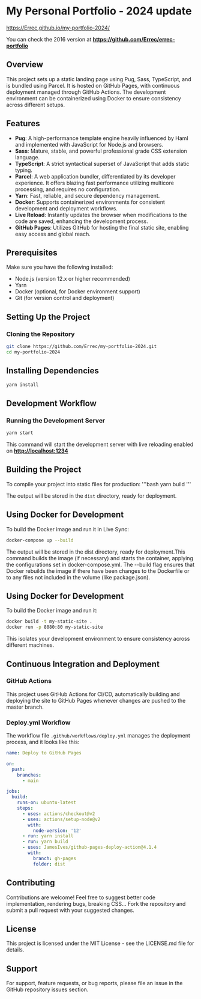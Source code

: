 # **My Personal Portfolio - 2024 update**

<https://Errec.github.io/my-portfolio-2024/>

You can check the 2016 version at **<https://github.com/Errec/errec-portfolio>**

## Overview

This project sets up a static landing page using Pug, Sass, TypeScript, and is bundled using Parcel. It is hosted on GitHub Pages, with continuous deployment managed through GitHub Actions. The development environment can be containerized using Docker to ensure consistency across different setups.

## Features

- **Pug**: A high-performance template engine heavily influenced by Haml and implemented with JavaScript for Node.js and browsers.
- **Sass**: Mature, stable, and powerful professional grade CSS extension language.
- **TypeScript**: A strict syntactical superset of JavaScript that adds static typing.
- **Parcel**: A web application bundler, differentiated by its developer experience. It offers blazing fast performance utilizing multicore processing, and requires no configuration.
- **Yarn**: Fast, reliable, and secure dependency management.
- **Docker**: Supports containerized environments for consistent development and deployment workflows.
- **Live Reload**: Instantly updates the browser when modifications to the code are saved, enhancing the development process.
- **GitHub Pages**: Utilizes GitHub for hosting the final static site, enabling easy access and global reach.

## Prerequisites

Make sure you have the following installed:

- Node.js (version 12.x or higher recommended)
- Yarn
- Docker (optional, for Docker environment support)
- Git (for version control and deployment)

## Setting Up the Project

### Cloning the Repository

```bash
git clone https://github.com/Errec/my-portfolio-2024.git
cd my-portfolio-2024
```

## Installing Dependencies

```bash
yarn install
```

## **Development Workflow**

### Running the Development Server

```bash
yarn start
```

This command will start the development server with live reloading enabled on **<http://localhost:1234>**

## Building the Project

To compile your project into static files for production:
'''bash
yarn build
'''

The output will be stored in the `dist` directory, ready for deployment.

## **Using Docker for Development**

To build the Docker image and run it in Live Sync:

```bash
docker-compose up --build
```

The output will be stored in the dist directory, ready for deployment.This command builds the image (if necessary) and starts the container, applying the configurations set in docker-compose.yml. The --build flag ensures that Docker rebuilds the image if there have been changes to the Dockerfile or to any files not included in the volume (like package.json).

## Using Docker for Development

To build the Docker image and run it:

```bash
docker build -t my-static-site .
docker run -p 8080:80 my-static-site
```

This isolates your development environment to ensure consistency across different machines.

## **Continuous Integration and Deployment**

### GitHub Actions

This project uses GitHub Actions for CI/CD, automatically building and deploying the site to GitHub Pages whenever changes are pushed to the master branch.

### Deploy.yml Workflow

The workflow file `.github/workflows/deploy.yml` manages the deployment process, and it looks like this:

```yaml
name: Deploy to GitHub Pages

on:
  push:
    branches:
      - main

jobs:
  build:
    runs-on: ubuntu-latest
    steps:
      - uses: actions/checkout@v2
      - uses: actions/setup-node@v2
        with:
          node-version: '12'
      - run: yarn install
      - run: yarn build
      - uses: JamesIves/github-pages-deploy-action@4.1.4
        with:
          branch: gh-pages
          folder: dist
```

## Contributing

Contributions are welcome! Feel free to suggest better code implementation, rendering bugs, breaking CSS... Fork the repository and submit a pull request with your suggested changes.

## License

This project is licensed under the MIT License - see the LICENSE.md file for details.

## Support

For support, feature requests, or bug reports, please file an issue in the GitHub repository issues section.
